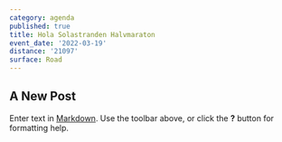 ```yaml
---
category: agenda
published: true
title: Hola Solastranden Halvmaraton
event_date: '2022-03-19'
distance: '21097'
surface: Road
---
```

## A New Post

Enter text in [Markdown](http://daringfireball.net/projects/markdown/). Use the toolbar above, or click the **?** button for formatting help.
